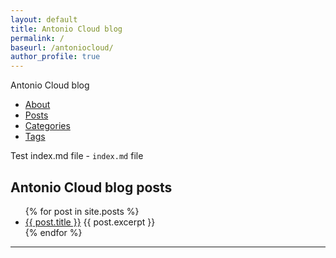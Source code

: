 ```yaml
---
layout: default
title: Antonio Cloud blog
permalink: /
baseurl: /antoniocloud/
author_profile: true
---
```


Antonio Cloud blog

- [About](https://antoniofeijaouk.github.io/antoniocloud/about/)
- [Posts](https://antoniofeijaouk.github.io/antoniocloud/posts/)
- [Categories](https://antoniofeijaouk.github.io/antoniocloud/categories/)
- [Tags](https://antoniofeijaouk.github.io/antoniocloud/tags/)


Test index.md file - `index.md` file

## Antonio Cloud blog posts

<ul>
  {% for post in site.posts %}
    <li>
          <a href="{{ post.url }}" target="_blank">{{ post.title }}</a>
          {{ post.excerpt }}
    </li>
  {% endfor %}
</ul>

---
